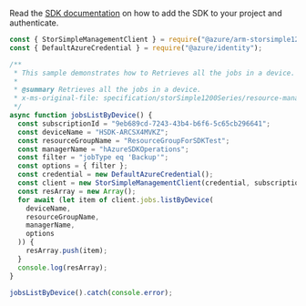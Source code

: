 Read the [SDK documentation](https://github.com/Azure/azure-sdk-for-js/blob/%40azure%2Farm-storsimple1200series_2.0.1/sdk/storsimple1200series/arm-storsimple1200series/README.md) on how to add the SDK to your project and authenticate.

```javascript
const { StorSimpleManagementClient } = require("@azure/arm-storsimple1200series");
const { DefaultAzureCredential } = require("@azure/identity");

/**
 * This sample demonstrates how to Retrieves all the jobs in a device.
 *
 * @summary Retrieves all the jobs in a device.
 * x-ms-original-file: specification/storSimple1200Series/resource-manager/Microsoft.StorSimple/stable/2016-10-01/examples/JobsListByDevice.json
 */
async function jobsListByDevice() {
  const subscriptionId = "9eb689cd-7243-43b4-b6f6-5c65cb296641";
  const deviceName = "HSDK-ARCSX4MVKZ";
  const resourceGroupName = "ResourceGroupForSDKTest";
  const managerName = "hAzureSDKOperations";
  const filter = "jobType eq 'Backup'";
  const options = { filter };
  const credential = new DefaultAzureCredential();
  const client = new StorSimpleManagementClient(credential, subscriptionId);
  const resArray = new Array();
  for await (let item of client.jobs.listByDevice(
    deviceName,
    resourceGroupName,
    managerName,
    options
  )) {
    resArray.push(item);
  }
  console.log(resArray);
}

jobsListByDevice().catch(console.error);
```
